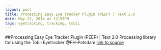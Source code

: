 ```yaml
---
layout: post
title: Processing Easy Eye Tracker Plugin (PEEP) | Text 2.0
date: May 21, 2014 at 12:57PM
tags: eyetracking, tracking, tobii
---
```

##Processing Easy Eye Tracker Plugin (PEEP) | Text 2.0
Processing library for using the Tobii Eyetracker @FH-Potsdam
[link to source](http://ift.tt/1koieG4) 
